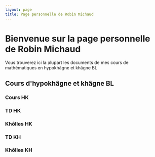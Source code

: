 ```yaml
---
layout: page
title: Page personnelle de Robin Michaud
---
```


# Bienvenue sur la page personnelle de Robin Michaud

Vous trouverez ici la plupart les documents de mes cours de mathématiques en hypokhâgne et khâgne BL

## Cours d'hypokhâgne et khâgne BL

### Cours HK

### TD HK

### Khôlles HK

### TD KH

### Khôlles KH
